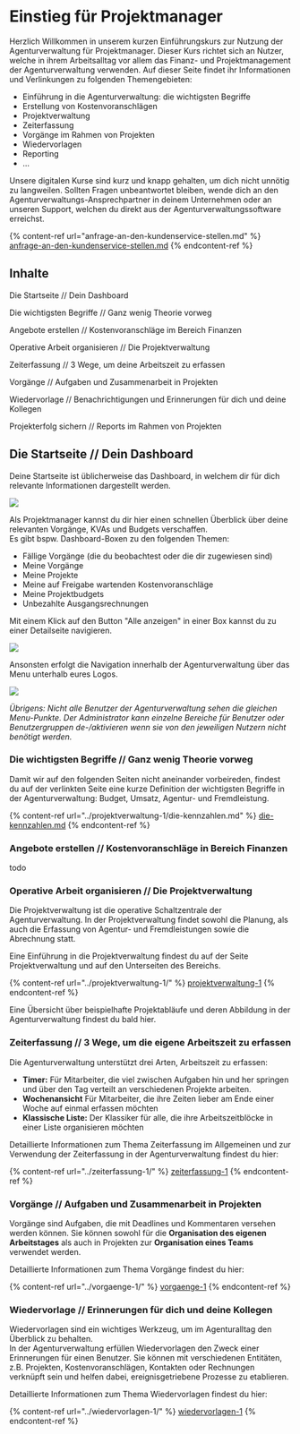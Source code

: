 # Einstieg für Projektmanager

Herzlich Willkommen in unserem kurzen Einführungskurs zur Nutzung der Agenturverwaltung für Projektmanager. Dieser Kurs richtet sich an Nutzer, welche in ihrem Arbeitsalltag vor allem das Finanz- und Projektmanagement der Agenturverwaltung verwenden. Auf dieser Seite findet ihr Informationen und Verlinkungen zu folgenden Themengebieten:

* Einführung in die Agenturverwaltung: die wichtigsten Begriffe
* Erstellung von Kostenvoranschlägen
* Projektverwaltung
* Zeiterfassung
* Vorgänge im Rahmen von Projekten
* Wiedervorlagen
* Reporting
* ...

Unsere digitalen Kurse sind kurz und knapp gehalten, um dich nicht unnötig zu langweilen. Sollten Fragen unbeantwortet bleiben, wende dich an den Agenturverwaltungs-Ansprechpartner in deinem Unternehmen oder an unseren Support, welchen du direkt aus der Agenturverwaltungssoftware erreichst.

{% content-ref url="anfrage-an-den-kundenservice-stellen.md" %}
[anfrage-an-den-kundenservice-stellen.md](anfrage-an-den-kundenservice-stellen.md)
{% endcontent-ref %}

## Inhalte

Die Startseite // Dein Dashboard

Die wichtigsten Begriffe // Ganz wenig Theorie vorweg

Angebote erstellen //  Kostenvoranschläge im Bereich Finanzen

Operative Arbeit organisieren // Die Projektverwaltung

Zeiterfassung // 3 Wege, um deine Arbeitszeit zu erfassen

Vorgänge // Aufgaben und Zusammenarbeit in Projekten

Wiedervorlage // Benachrichtigungen und Erinnerungen für dich und deine Kollegen

Projekterfolg sichern // Reports im Rahmen von Projekten

## Die Startseite // Dein Dashboard

Deine Startseite ist üblicherweise das Dashboard, in welchem dir für dich relevante Informationen dargestellt werden.\
&#x20;&#x20;

![](../.gitbook/assets/bildschirmfoto-2019-12-02-um-13.32.46.png)

Als Projektmanager kannst du dir hier einen schnellen Überblick über deine relevanten Vorgänge, KVAs und Budgets verschaffen. \
Es gibt bspw. Dashboard-Boxen zu den folgenden Themen:

* Fällige Vorgänge (die du beobachtest oder die dir zugewiesen sind)
* Meine Vorgänge
* Meine Projekte
* Meine auf Freigabe wartenden Kostenvoranschläge&#x20;
* Meine Projektbudgets&#x20;
* Unbezahlte Ausgangsrechnungen

&#x20;Mit einem Klick auf den Button "Alle anzeigen" in einer Box kannst du zu einer Detailseite navigieren.&#x20;

![](../.gitbook/assets/vorga-nge.png)

Ansonsten erfolgt die Navigation innerhalb der Agenturverwaltung über das Menu unterhalb eures Logos. \
&#x20;&#x20;

![](../.gitbook/assets/bildschirmfoto-2019-12-02-um-13.37.56.png)

_Übrigens: Nicht alle Benutzer der Agenturverwaltung sehen die gleichen Menu-Punkte. Der Administrator kann einzelne Bereiche für Benutzer oder Benutzergruppen de-/aktivieren wenn sie von den jeweiligen Nutzern nicht benötigt werden._

### Die wichtigsten Begriffe // Ganz wenig Theorie vorweg

Damit wir auf den folgenden Seiten nicht aneinander vorbeireden, findest du auf der verlinkten Seite eine kurze Definition der wichtigsten Begriffe in der Agenturverwaltung: Budget, Umsatz, Agentur- und Fremdleistung.

{% content-ref url="../projektverwaltung-1/die-kennzahlen.md" %}
[die-kennzahlen.md](../projektverwaltung-1/die-kennzahlen.md)
{% endcontent-ref %}

### Angebote erstellen //  Kostenvoranschläge in Bereich Finanzen

todo

### Operative Arbeit organisieren // Die Projektverwaltung

Die Projektverwaltung ist die operative Schaltzentrale der Agenturverwaltung. In der Projektverwaltung findet sowohl die Planung, als auch die Erfassung von Agentur- und Fremdleistungen sowie die Abrechnung statt.

Eine Einführung in die Projektverwaltung findest du auf der Seite Projektverwaltung und auf den Unterseiten des Bereichs.

{% content-ref url="../projektverwaltung-1/" %}
[projektverwaltung-1](../projektverwaltung-1/)
{% endcontent-ref %}

Eine Übersicht über beispielhafte Projektabläufe und deren Abbildung in der Agenturverwaltung findest du bald hier.

### Zeiterfassung // 3 Wege, um die eigene Arbeitszeit zu erfassen

Die Agenturverwaltung unterstützt drei Arten, Arbeitszeit zu erfassen:&#x20;

* **Timer:** Für Mitarbeiter, die viel zwischen Aufgaben hin und her springen und über den Tag verteilt an verschiedenen Projekte arbeiten.&#x20;
* **Wochenansicht** Für Mitarbeiter, die ihre Zeiten lieber am Ende einer Woche auf einmal erfassen möchten&#x20;
* **Klassische Liste:** Der Klassiker für alle, die ihre Arbeitszeitblöcke in einer Liste organisieren möchten

Detaillierte Informationen zum Thema Zeiterfassung im Allgemeinen und zur Verwendung der Zeiterfassung in der Agenturverwaltung findest du hier:

{% content-ref url="../zeiterfassung-1/" %}
[zeiterfassung-1](../zeiterfassung-1/)
{% endcontent-ref %}

### Vorgänge // Aufgaben und Zusammenarbeit in Projekten

Vorgänge sind Aufgaben, die mit Deadlines und Kommentaren versehen werden können. Sie können sowohl für die **Organisation des eigenen Arbeitstages** als auch in Projekten zur **Organisation eines Teams** verwendet werden.&#x20;

Detaillierte Informationen zum Thema Vorgänge findest du hier:

{% content-ref url="../vorgaenge-1/" %}
[vorgaenge-1](../vorgaenge-1/)
{% endcontent-ref %}

### Wiedervorlage // Erinnerungen für dich und deine Kollegen

Wiedervorlagen sind ein wichtiges Werkzeug, um im Agenturalltag den Überblick zu behalten.\
In der Agenturverwaltung erfüllen Wiedervorlagen den Zweck einer Erinnerungen für einen Benutzer. Sie können mit verschiedenen Entitäten, z.B. Projekten, Kostenvoranschlägen, Kontakten oder Rechnungen verknüpft sein und helfen dabei, ereignisgetriebene Prozesse zu etablieren.

Detaillierte Informationen zum Thema Wiedervorlagen  findest du hier:

{% content-ref url="../wiedervorlagen-1/" %}
[wiedervorlagen-1](../wiedervorlagen-1/)
{% endcontent-ref %}

